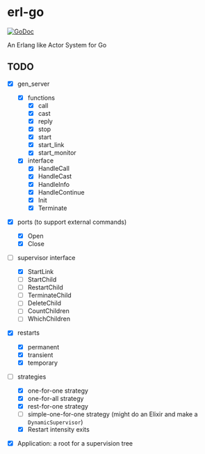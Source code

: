 # erl-go
[![GoDoc](https://pkg.go.dev/github.com/uberbrodt/erl-go?status.svg)](https://pkg.go.dev/github.com/uberbrodt/erl-go)


An Erlang like Actor System for Go

## TODO

- [x] gen_server
  - [x] functions
    - [x] call
    - [x] cast
    - [x] reply
    - [x] stop
    - [x] start
    - [x] start_link
    - [x] start_monitor
  - [x] interface
    - [x] HandleCall
    - [x] HandleCast
    - [x] HandleInfo
    - [x] HandleContinue
    - [x] Init
    - [x] Terminate
- [x] ports (to support external commands)
  - [x] Open
  - [x] Close
- [ ] supervisor interface

  - [x] StartLink
  - [ ] StartChild
  - [ ] RestartChild
  - [ ] TerminateChild
  - [ ] DeleteChild
  - [ ] CountChildren
  - [ ] WhichChildren

- [x] restarts

  - [x] permanent
  - [x] transient
  - [x] temporary

- [ ] strategies
  - [x] one-for-one strategy
  - [x] one-for-all strategy
  - [x] rest-for-one strategy
  - [ ] simple-one-for-one strategy (might do an Elixir and make a
        `DynamicSupervisor`)
  - [x] Restart intensity exits
- [x] Application: a root for a supervision tree
